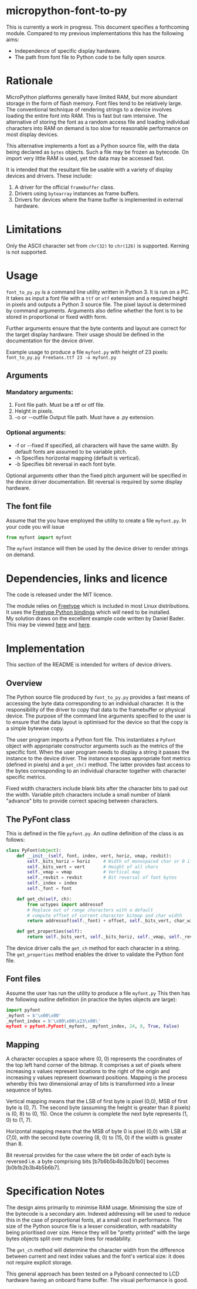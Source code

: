 # micropython-font-to-py

This is currently a work in progress. This document specifies a forthcoming
module. Compared to my previous implementations this has the following aims:

 * Independence of specific display hardware.
 * The path from font file to Python code to be fully open source.

# Rationale

MicroPython platforms generally have limited RAM, but more abundant storage in
the form of flash memory. Font files tend to be relatively large. The
conventional technique of rendering strings to a device involves loading the
entire font into RAM. This is fast but ram intensive. The alternative of storing
the font as a random access file and loading individual characters into RAM on
demand is too slow for reasonable performance on most display devices.

This alternative implements a font as a Python source file, with the data being
declared as ``bytes`` objects. Such a file may be frozen as bytecode. On import
very little RAM is used, yet the data may be accessed fast.

It is intended that the resultant file be usable with a variety of display
devices and drivers. These include:

 1. A driver for the official ``framebuffer`` class.
 2. Drivers using ``bytearray`` instances as frame buffers.
 3. Drivers for devices where the frame buffer is implemented in external
 hardware.

# Limitations

Only the ASCII character set from ``chr(32)`` to ``chr(126)`` is supported.
Kerning is not supported.

# Usage

``font_to_py.py`` is a command line utility written in Python 3. It is run on a
PC. It takes as input a font file with a ``ttf`` or ``otf`` extension and a
required height in pixels and outputs a Python 3 source file. The pixel layout
is determined by command arguments. Arguments also define whether the font is to
be stored in proportional or fixed width form.

Further arguments ensure that the byte contents and layout are correct for the
target display hardware. Their usage should be defined in the documentation for
the device driver.

Example usage to produce a file ``myfont.py`` with height of 23 pixels:  
``font_to_py.py FreeSans.ttf 23 -o myfont.py``

## Arguments

### Mandatory arguments:

 1. Font file path. Must be a ttf or otf file.
 2. Height in pixels.
 3. -o or --outfile Output file path. Must have a .py extension.

### Optional arguments:

 * -f or --fixed If specified, all characters will have the same width. By
 default fonts are assumed to be variable pitch.
 * -h Specifies horizontal mapping (default is vertical).
 * -b Specifies bit reversal in each font byte.

Optional arguments other than the fixed pitch argument will be specified in the
device driver documentation. Bit reversal is required by some display hardware.

## The font file

Assume that the you have employed the utility to create a file ``myfont.py``. In
your code you will issue

```python
from myfont import myfont
```

The ``myfont`` instance will then be used by the device driver to render strings
on demand.

# Dependencies, links and licence

The code is released under the MIT licence.

The module relies on [Freetype](https://www.freetype.org/) which is included in most Linux distributions.  
It uses the [Freetype Python bindings](http://freetype-py.readthedocs.io/en/latest/index.html)
which will need to be installed.  
My solution draws on the excellent example code written by Daniel Bader. This
may be viewed [here](https://dbader.org/blog/monochrome-font-rendering-with-freetype-and-python) and [here](https://gist.github.com/dbader/5488053).

# Implementation

This section of the README is intended for writers of device drivers.

## Overview

The Python source file produced by ``font_to_py.py`` provides a fast means of
accessing the byte data corresponding to an individual character. It is the
responsibility of the driver to copy that data to the framebuffer or physical
device. The purpose of the command line arguments specified to the user is to
ensure that the data layout is optimised for the device so that the copy is a
simple bytewise copy.

The user program imports a Python font file. This instantiates a ``PyFont``
object with appropriate constructor arguments such as the metrics of the
specific font. When the user program needs to display a string it passes the
instance to the device driver. The instance exposes appropriate font metrics
(defined in pixels) and a ``get_ch()`` method. The latter provides fast access
to the bytes corresponding to an individual character together with character
specific metrics.

Fixed width characters include blank bits after the character bits to pad out
the width. Variable pitch characters include a small number of blank "advance"
bits to provide correct spacing between characters.

## The PyFont class

This is defined in the file ``pyfont.py``. An outline definition of the class is
as follows:

```python
class PyFont(object):
    def __init__(self, font, index, vert, horiz, vmap, revbit):
        self._bits_horiz = horiz     # Width of monospaced char or 0 if variable
        self._bits_vert = vert       # Height of all chars
        self._vmap = vmap            # Vertical map
        self._revbit = revbit        # Bit reversal of font bytes
        self._index = index
        self._font = font

    def get_ch(self, ch):
        from uctypes import addressof
        # Replace out of range characters with a default
        # compute offset of current character bitmap and char width
        return addressof(self._font) + offset, self._bits_vert, char_width

    def get_properties(self):
        return self._bits_vert, self._bits_horiz, self._vmap, self._revbit
```

The device driver calls the ``get_ch`` method for each character in a string.
The ``get_properties`` method enables the driver to validate the Python font
file.

## Font files

Assume the user has run the utility to produce a file ``myfont.py`` This then
has the following outline definition (in practice the bytes objects are large):

```python
import pyfont
_myfont = b'\x00\x00'
_myfont_index = b'\x00\x00\x23\x00\'
myfont = pyfont.PyFont(_myfont, _myfont_index, 24, 0, True, False)

```

## Mapping

A character occupies a space where (0, 0) represents the coordinates of the top
left hand corner of the bitmap. It comprises a set of pixels where increasing x
values represent locations to the right of the origin and increasing y values
represent downward positions. Mapping is the process whereby this two
dimensional array of bits is transformed into a linear sequence of bytes.

Vertical mapping means that the LSB of first byte is pixel (0,0), MSB of first
byte is (0, 7). The second byte (assuming the height is greater than 8 pixels)
is (0, 8) to (0, 15). Once the column is complete the next byte represents
(1, 0) to (1, 7).

Horizontal mapping means that the MSB of byte 0 is pixel (0,0) with LSB at
(7,0), with the second byte covering (8, 0) to (15, 0) if the width is greater
than 8.

Bit reversal provides for the case where the bit order of each byte is reversed
i.e. a byte comprising bits [b7b6b5b4b3b2b1b0] becomes [b0b1b2b3b4b5b6b7].

# Specification Notes

The design aims primarily to minimise RAM usage. Minimising the size of the
bytecode is a secondary aim. Indexed addressing will be used to reduce this in
the case of proportional fonts, at a small cost in performance. The size of the
Python source file is a lesser consideration, with readability being prioritised
over size. Hence they will be "pretty printed" with the large bytes objects
split over multiple lines for readability.

The ``get_ch`` method will determine the character width from the difference
between current and next index values and the font's vertical size: it does not
require explicit storage.

This general approach has been tested on a Pyboard connected to LCD hardware
having an onboard frame buffer. The visual performance is good.
